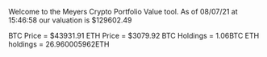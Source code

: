 Welcome to the Meyers Crypto Portfolio Value tool. 
As of 08/07/21 at 15:46:58 our valuation is $129602.49 

BTC Price = $43931.91
 ETH Price = $3079.92
BTC Holdings = 1.06BTC
 ETH holdings = 26.960005962ETH 
